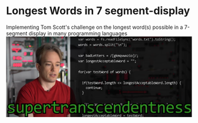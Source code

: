 # Longest Words in 7 segment-display
Implementing Tom Scott's challenge on the longest word(s) possible in a 7-segment display in many programming languages
![Me while coding](https://github.com/FernanCetinaE/Longest-Words-in-7-segment-display/blob/main/imagesIgnore/supertranscendentness.png)
